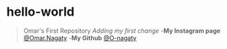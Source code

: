 # hello-world
>Omar's First Repository
*Adding my first change*
-**My Instagram page** 
[@Omar.Nagaty](https://www.instagram.com/omar.nagaty/)
-**My Github**
[@O-nagaty](https://github.com/O-nagaty)
